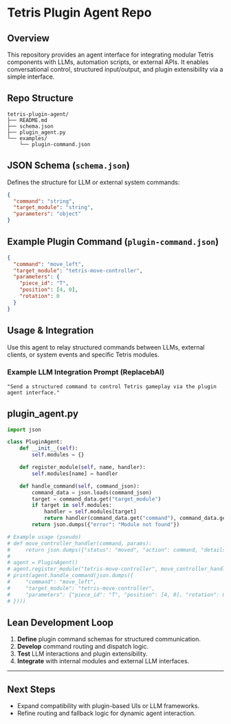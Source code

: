 # Tetris Plugin Agent Repo

## Overview

This repository provides an agent interface for integrating modular Tetris components with LLMs, automation scripts, or external APIs. It enables conversational control, structured input/output, and plugin extensibility via a simple interface.

## Repo Structure

```
tetris-plugin-agent/
├── README.md
├── schema.json
├── plugin_agent.py
└── examples/
    └── plugin-command.json
```

## JSON Schema (`schema.json`)

Defines the structure for LLM or external system commands:

```json
{
  "command": "string",
  "target_module": "string",
  "parameters": "object"
}
```

## Example Plugin Command (`plugin-command.json`)

```json
{
  "command": "move_left",
  "target_module": "tetris-move-controller",
  "parameters": {
    "piece_id": "T",
    "position": [4, 0],
    "rotation": 0
  }
}
```

## Usage & Integration

Use this agent to relay structured commands between LLMs, external clients, or system events and specific Tetris modules.

### Example LLM Integration Prompt (ReplacebAI)

```
"Send a structured command to control Tetris gameplay via the plugin agent interface."
```

## plugin_agent.py

```python
import json

class PluginAgent:
    def __init__(self):
        self.modules = {}

    def register_module(self, name, handler):
        self.modules[name] = handler

    def handle_command(self, command_json):
        command_data = json.loads(command_json)
        target = command_data.get("target_module")
        if target in self.modules:
            handler = self.modules[target]
            return handler(command_data.get("command"), command_data.get("parameters"))
        return json.dumps({"error": "Module not found"})

# Example usage (pseudo)
# def move_controller_handler(command, params):
#     return json.dumps({"status": "moved", "action": command, "details": params})
#
# agent = PluginAgent()
# agent.register_module("tetris-move-controller", move_controller_handler)
# print(agent.handle_command(json.dumps({
#     "command": "move_left",
#     "target_module": "tetris-move-controller",
#     "parameters": {"piece_id": "T", "position": [4, 0], "rotation": 0}
# })))
```

## Lean Development Loop

1. **Define** plugin command schemas for structured communication.
2. **Develop** command routing and dispatch logic.
3. **Test** LLM interactions and plugin extensibility.
4. **Integrate** with internal modules and external LLM interfaces.

---

## Next Steps
- Expand compatibility with plugin-based UIs or LLM frameworks.
- Refine routing and fallback logic for dynamic agent interaction.


